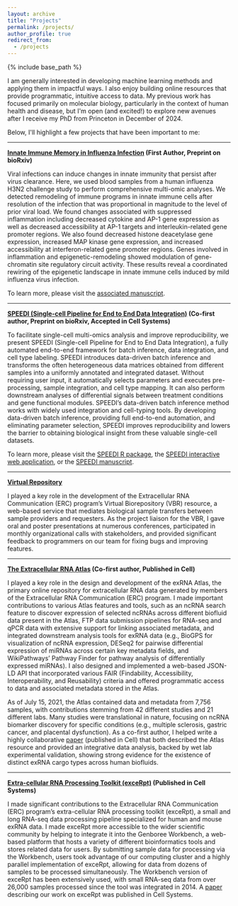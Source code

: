 ```yaml
---
layout: archive
title: "Projects"
permalink: /projects/
author_profile: true
redirect_from:
  - /projects
---
```


{% include base_path %}

I am generally interested in developing machine learning methods and applying them in impactful ways. I also enjoy building online resources that provide programmatic, intuitive access to data. My previous work has focused primarily on molecular biology, particularly in the context of human health and disease, but I'm open (and excited!) to explore new avenues after I receive my PhD from Princeton in December of 2024.

Below, I'll highlight a few projects that have been important to me:

---

**[Innate Immune Memory in Influenza Infection](https://www.biorxiv.org/content/10.1101/2024.09.20.612974v1) (First Author, Preprint on bioRxiv)**

Viral infections can induce changes in innate immunity that persist after virus clearance. Here, we used blood samples from a human influenza H3N2 challenge study to perform comprehensive multi-omic analyses. We detected remodeling of immune programs in innate immune cells after resolution of the infection that was proportional in magnitude to the level of prior viral load. We found changes associated with suppressed inflammation including decreased cytokine and AP-1 gene expression as well as decreased accessibility at AP-1 targets and interleukin-related gene promoter regions. We also found decreased histone deacetylase gene expression, increased MAP kinase gene expression, and increased accessibility at interferon-related gene promoter regions. Genes involved in inflammation and epigenetic-remodeling showed modulation of gene-chromatin site regulatory circuit activity. These results reveal a coordinated rewiring of the epigenetic landscape in innate immune cells induced by mild influenza virus infection.

To learn more, please visit the [associated manuscript](https://www.biorxiv.org/content/10.1101/2024.09.20.612974v1).

---

**[SPEEDI (Single-cell Pipeline for End to End Data Integration)](https://www.biorxiv.org/content/10.1101/2023.11.01.564815v2) (Co-first author, Preprint on bioRxiv, Accepted in Cell Systems)**

To facilitate single-cell multi-omics analysis and improve reproducibility, we present SPEEDI (Single-cell Pipeline for End to End Data Integration), a fully automated end-to-end framework for batch inference, data integration, and cell type labeling. SPEEDI introduces data-driven batch inference and transforms the often heterogeneous data matrices obtained from different samples into a uniformly annotated and integrated dataset. Without requiring user input, it automatically selects parameters and executes pre-processing, sample integration, and cell type mapping. It can also perform downstream analyses of differential signals between treatment conditions and gene functional modules. SPEEDI’s data-driven batch inference method works with widely used integration and cell-typing tools. By developing data-driven batch inference, providing full end-to-end automation, and eliminating parameter selection, SPEEDI improves reproducibility and lowers the barrier to obtaining biological insight from these valuable single-cell datasets.

To learn more, please visit the [SPEEDI R package](https://github.com/FunctionLab/SPEEDI), the [SPEEDI interactive web application](https://speedi.princeton.edu/), or the [SPEEDI manuscript](https://www.biorxiv.org/content/10.1101/2023.11.01.564815v2).

---

**[Virtual Repository](https://genboree.org/vbr-hub/)**

I played a key role in the development of the Extracellular RNA Communication (ERC) program’s Virtual Biorepository (VBR) resource, a web-based service that mediates biological sample transfers between sample providers and requesters. As the project liaison for the VBR, I gave oral and poster presentations at numerous conferences, participated in monthly organizational calls with stakeholders, and provided significant feedback to programmers on our team for fixing bugs and improving features.

---

**[The Extracellular RNA Atlas](https://www.cell.com/cell/fulltext/S0092-8674(19)30167-9?sf210646493=1) (Co-first author, Published in Cell)**

I played a key role in the design and development of the exRNA Atlas, the primary online repository for extracellular RNA data generated by members of the Extracellular RNA Communication (ERC) program. I made important contributions to various Atlas features and tools, such as an ncRNA search feature to discover expression of selected ncRNAs across different biofluid data present in the Atlas, FTP data submission pipelines for RNA-seq and qPCR data with extensive support for linking associated metadata, and integrated downstream analysis tools for exRNA data (e.g., BioGPS for visualization of ncRNA expression, DESeq2 for pairwise differential expression of miRNAs across certain key metadata fields, and WikiPathways’ Pathway Finder for pathway analysis of differentially expressed miRNAs). I also designed and implemented a web-based JSON-LD API that incorporated various FAIR (Findability, Accessibility, Interoperability, and Reusability) criteria and offered programmatic access to data and associated metadata stored in the Atlas.

As of July 15, 2021, the Atlas contained data and metadata from 7,756 samples, with contributions stemming from 42 different studies and 21 different labs. Many studies were translational in nature, focusing on ncRNA biomarker discovery for specific conditions (e.g., multiple sclerosis, gastric cancer, and placental dysfunction). As a co-first author, I helped write a highly collaborative [paper](https://www.cell.com/cell/fulltext/S0092-8674(19)30167-9?sf210646493=1) (published in Cell) that both described the Atlas resource and provided an integrative data analysis, backed by wet lab experimental validation, showing strong evidence for the existence of distinct exRNA cargo types across human biofluids.

---

**[Extra-cellular RNA Processing Toolkit (exceRpt)](https://www.cell.com/cell/fulltext/S0092-8674(19)30167-9?sf210646493=1) (Published in Cell Systems)**

I made significant contributions to the Extracellular RNA Communication (ERC) program’s extra-cellular RNA processing toolkit (exceRpt), a small and long RNA-seq data processing pipeline specialized for human and mouse exRNA data. I made exceRpt more accessible to the wider scientific community by helping to integrate it into the Genboree Workbench, a web-based platform that hosts a variety of different bioinformatics tools and stores related data for users. By submitting sample data for processing via the Workbench, users took advantage of our computing cluster and a highly parallel implementation of exceRpt, allowing for data from dozens of samples to be processed simultaneously. The Workbench version of exceRpt has been extensively used, with small RNA-seq data from over 26,000 samples processed since the tool was integrated in 2014. A [paper](https://www.cell.com/cell-systems/fulltext/S2405-4712(19)30074-2?sf210646498=1) describing our work on exceRpt was published in Cell Systems.
